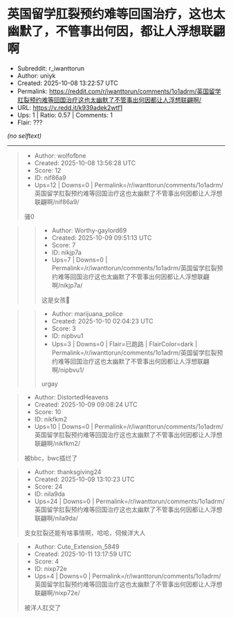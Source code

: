 # 英国留学肛裂预约难等回国治疗，这也太幽默了，不管事出何因，都让人浮想联翩啊

- Subreddit: r_iwanttorun
- Author: uniyk
- Created: 2025-10-08 13:22:57 UTC
- Permalink: https://reddit.com/r/iwanttorun/comments/1o1adrm/英国留学肛裂预约难等回国治疗这也太幽默了不管事出何因都让人浮想联翩啊/
- URL: https://v.redd.it/k939adek2wtf1
- Ups: 1 | Ratio: 0.57 | Comments: 1
- Flair: ???

_(no selftext)_

---

> - Author: wolfofbne
> - Created: 2025-10-08 13:56:28 UTC
> - Score: 12
> - ID: nif86a9
> - Ups=12 | Downs=0 | Permalink=/r/iwanttorun/comments/1o1adrm/英国留学肛裂预约难等回国治疗这也太幽默了不管事出何因都让人浮想联翩啊/nif86a9/
>
> 骚0

>> - Author: Worthy-gaylord69
>> - Created: 2025-10-09 09:51:13 UTC
>> - Score: 7
>> - ID: nikjp7a
>> - Ups=7 | Downs=0 | Permalink=/r/iwanttorun/comments/1o1adrm/英国留学肛裂预约难等回国治疗这也太幽默了不管事出何因都让人浮想联翩啊/nikjp7a/
>>
>> 这是女孩👧

>> - Author: marijuana_police
>> - Created: 2025-10-10 02:04:23 UTC
>> - Score: 3
>> - ID: nipbvu1
>> - Ups=3 | Downs=0 | Flair=已跑路 | FlairColor=dark | Permalink=/r/iwanttorun/comments/1o1adrm/英国留学肛裂预约难等回国治疗这也太幽默了不管事出何因都让人浮想联翩啊/nipbvu1/
>>
>> urgay

> - Author: DistortedHeavens
> - Created: 2025-10-09 09:08:24 UTC
> - Score: 10
> - ID: nikfkm2
> - Ups=10 | Downs=0 | Permalink=/r/iwanttorun/comments/1o1adrm/英国留学肛裂预约难等回国治疗这也太幽默了不管事出何因都让人浮想联翩啊/nikfkm2/
>
> 被bbc，bwc插烂了

> - Author: thanksgiving24
> - Created: 2025-10-09 13:10:23 UTC
> - Score: 24
> - ID: nila9da
> - Ups=24 | Downs=0 | Permalink=/r/iwanttorun/comments/1o1adrm/英国留学肛裂预约难等回国治疗这也太幽默了不管事出何因都让人浮想联翩啊/nila9da/
>
> 支女肛裂还能有啥事情啊，哈哈，伺候洋大人

> - Author: Cute_Extension_5849
> - Created: 2025-10-11 13:17:59 UTC
> - Score: 4
> - ID: nixp72e
> - Ups=4 | Downs=0 | Permalink=/r/iwanttorun/comments/1o1adrm/英国留学肛裂预约难等回国治疗这也太幽默了不管事出何因都让人浮想联翩啊/nixp72e/
>
> 被洋人肛交了

